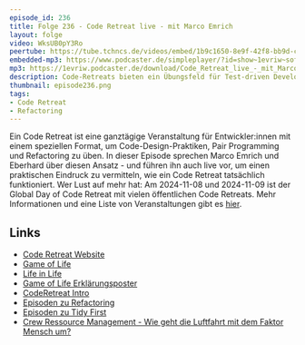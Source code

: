 ```yaml
---
episode_id: 236
title: Folge 236 - Code Retreat live - mit Marco Emrich
layout: folge
video: WksUB0pY3Ro
peertube: https://tube.tchncs.de/videos/embed/1b9c1650-8e9f-42f8-bb9d-ca28e9c5310b
embedded-mp3: https://www.podcaster.de/simpleplayer/?id=show~1evriw~software-architektur-im-stream~pod-87d0e03c380c6b84ad79c4dfe&v=1729871087
mp3: https://1evriw.podcaster.de/download/Code_Retreat_live_-_mit_Marco_Emrich.mp3
description: Code-Retreats bieten ein Übungsfeld für Test-driven Development, Pair Programming, Refactoring - wir sprechen drüber und zeigen es live.
thumbnail: episode236.png
tags:
- Code Retreat
- Refactoring
---
```


Ein Code Retreat ist eine ganztägige Veranstaltung für
Entwickler:innen mit einem speziellen Format, um
Code-Design-Praktiken, Pair Programming und Refactoring zu üben. In
dieser Episode sprechen Marco Emrich und Eberhard über diesen Ansatz -
und führen ihn auch live vor, um einen praktischen Eindruck zu
vermitteln, wie ein Code Retreat tatsächlich funktioniert. Wer Lust
auf mehr hat: Am 2024-11-08  und 2024-11-09 ist der Global Day of Code
Retreat mit vielen öffentlichen Code Retreats. Mehr Informationen und
eine Liste von Veranstaltungen gibt es [hier](https://www.coderetreat.org/).

## Links

* [Code Retreat Website](https://www.coderetreat.org/)
* [Game of Life](https://conwaylife.com/)
* [Life in Life](https://www.youtube.com/watch?v=4lO0iZDzzXk)
* [Game of Life Erklärungsposter](https://github.com/marcoemrich/game-of-life-rules)
* [CodeRetreat Intro](https://docs.google.com/presentation/d/1TPjjakWDpV5iieCmWi-lheffvcBN8U1XzZ58RzpllIo/edit?usp=sharing)
* [Episoden zu Refactoring](https://software-architektur.tv/tags.html#Refactoring)
* [Episoden zu Tidy First](https://software-architektur.tv/tags.html#Tidy%20First)
* [Crew Ressource Management - Wie geht die Luftfahrt mit dem Faktor Mensch um?](https://software-architektur.tv/2023/08/11/folge178.html)
